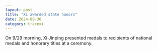 ```yaml
---
layout: post
title: "Xi awarded state honors"
date: 2024-09-30
category: tracexi
---
```


On 9/29 morning, Xi Jinping presented medals to recipients of national medals and honorary titles at a ceremony.